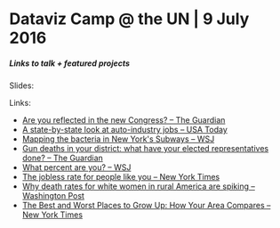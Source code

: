 # Dataviz Camp @ the UN | 9 July 2016
##### Links to talk + featured projects

Slides:

Links:

- [Are you reflected in the new Congress? – The Guardian](http://www.theguardian.com/us-news/ng-interactive/2014/nov/06/-sp-congress-diversity-women-race-lgbt-are-you-represented)
- [A state-by-state look at auto-industry jobs – USA Today](http://usatoday30.usatoday.com/money/autos/2008-12-04-auto-workers-by-state_N.htm)
- [Mapping the bacteria in New York's Subways – WSJ](http://graphics.wsj.com/patho-map/?sel=stn_311)
- [Gun deaths in your district: what have your elected representatives done? – The Guardian](http://www.theguardian.com/us-news/ng-interactive/2015/dec/14/gun-control-laws-congress-shooting-deaths-nra-lobby-campaign-donations)
- [What percent are you? – WSJ](http://blogs.wsj.com/economics/2011/10/19/what-percent-are-you/)
- [The jobless rate for people like you – New York Times](http://www.nytimes.com/interactive/2009/11/06/business/economy/unemployment-lines.html?_r=0)
- [Why death rates for white women in rural America are spiking – Washington Post](https://www.washingtonpost.com/graphics/national/white-death/)
- [The Best and Worst Places to Grow Up: How Your Area Compares – New York Times](http://www.nytimes.com/interactive/2015/05/03/upshot/the-best-and-worst-places-to-grow-up-how-your-area-compares.html)
